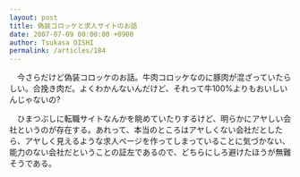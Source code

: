 ```yaml
---
layout: post
title: 偽装コロッケと求人サイトのお話
date: 2007-07-09 00:00:00 +0900
author: Tsukasa OISHI
permalink: /articles/184
---
```


　今さらだけど偽装コロッケのお話。牛肉コロッケなのに豚肉が混ざっていたらしい。合挽き肉だ。よくわかんないんだけど、それって牛100%よりもおいしいんじゃないの?

　ひまつぶしに転職サイトなんかを眺めていたりするけど、明らかにアヤしい会社というのが存在する。あれって、本当のところはアヤしくない会社だとしたら、アヤしく見えるような求人ページを作ってしまっていることに気づかない、能力のない会社だということの証左であるので、どちらにしろ避けたほうが無難そうである。

